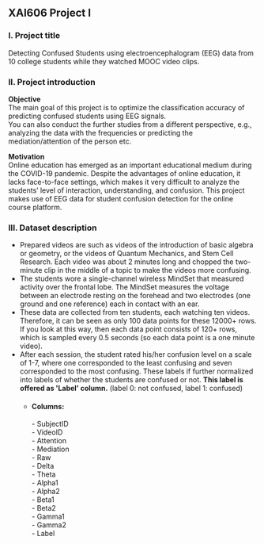 XAI606 Project I
----------------------------------------------
### I. Project title
Detecting Confused Students using electroencephalogram (EEG) data from 10 college students while they watched MOOC video clips. 

      
### II. Project introduction
**Objective**   
The main goal of this project is to optimize the classification accuracy of predicting confused students using EEG signals.   
You can also conduct the further studies from a different perspective, e.g., analyzing the data with the frequencies or predicting the mediation/attention of the person etc.
   
**Motivation**    
Online education has emerged as an important educational medium during the COVID-19 pandemic. Despite the advantages of online education, it lacks face-to-face settings, which makes it very difficult to analyze the students’ level of interaction, understanding, and confusion. This project makes use of EEG data for student confusion detection for the online course platform.   

### III. Dataset description   
- Prepared videos are such as videos of the introduction of basic algebra or geometry, or the videos of Quantum Mechanics, and Stem Cell Research. Each video was about 2 minutes long and chopped the two-minute clip in the middle of a topic to make the videos more confusing.   
- The students wore a single-channel wireless MindSet that measured activity over the frontal lobe. The MindSet measures the voltage between an electrode resting on the forehead and two electrodes (one ground and one reference) each in contact with an ear.
- These data are collected from ten students, each watching ten videos. Therefore, it can be seen as only 100 data points for these 12000+ rows. If you look at this way, then each data point consists of 120+ rows, which is sampled every 0.5 seconds (so each data point is a one minute video).
- After each session, the student rated his/her confusion level on a scale of 1-7, where one corresponded to the least confusing and seven corresponded to the most confusing. These labels if further normalized into labels of whether the students are confused or not. **This label is offered as 'Label' column.** (label 0: not confused, label 1: confused)
  - #### Columns:   
    -&nbsp;SubjectID   
    -&nbsp;VideoID   
    -&nbsp;Attention   
    -&nbsp;Mediation   
    -&nbsp;Raw   
    -&nbsp;Delta   
    -&nbsp;Theta   
    -&nbsp;Alpha1   
    -&nbsp;Alpha2   
    -&nbsp;Beta1   
    -&nbsp;Beta2   
    -&nbsp;Gamma1   
    -&nbsp;Gamma2   
    -&nbsp;Label
